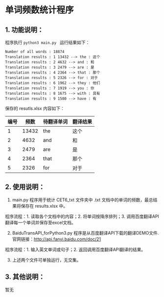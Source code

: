 
# 单词频数统计程序　



## 1. 功能说明：

程序执行 `python3 main.py ` 运行结果如下：

```
Number of all words : 18874
Translation results : 1 13432 --> the : 这个
Translation results : 2 4632 --> and : 和
Translation results : 3 2479 --> are : 是
Translation results : 4 2364 --> that : 那个
Translation results : 5 2326 --> for : 对于
Translation results : 6 1962 --> they : 他们
Translation results : 7 1919 --> you : 你
Translation results : 8 1675 --> with : 具有
Translation results : 9 1580 --> have : 有

```

保存的 resutls.xlsx 内容如下：

| 编号 | 频数 | 待翻译单词 | 翻译结果 | 
|--|--|--|--|
| 1 | 13432 | the  | 这个 |
|  2| 4632| and | 和 |  
| 3 | 2479 | are  | 是 |  
| 4 |2364  | that | 那个 | 
| 5 | 2326 | for | 对于 | 


## 2. 使用说明：

1. main.py 
程序用于统计 CET6_txt 文件夹中 .txt 文档中的单词的频数，最总结果将保存在 results.xlsx 中。

程序流程：1. 读取各个文档中的内容；2. 将单词按降序排列；3. 调用百度翻译API翻译每一个单词并保存至excel文档。

2. BaiduTransAPI_forPython3.py 
程序是从百度翻译API下载的翻译DEMO文件.官网链接：http://api.fanyi.baidu.com/doc/21

程序流程：1. 输入英文单词或句子；2. 返回调用百度翻译API翻译的结果。

3. 上述两个文件可单独运行，无交集。


## 3. 其他说明：

暂无
